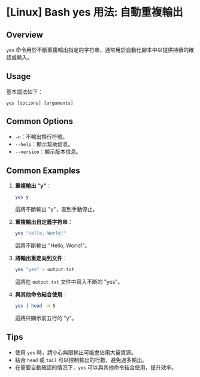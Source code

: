 # [Linux] Bash yes 用法: 自動重複輸出

## Overview
`yes` 命令用於不斷重複輸出指定的字符串，通常用於自動化腳本中以提供持續的確認或輸入。

## Usage
基本語法如下：
```
yes [options] [arguments]
```

## Common Options
- `-n`：不輸出換行符號。
- `--help`：顯示幫助信息。
- `--version`：顯示版本信息。

## Common Examples
1. **重複輸出 "y"**：
   ```bash
   yes y
   ```
   這將不斷輸出 "y"，直到手動停止。

2. **重複輸出自定義字符串**：
   ```bash
   yes "Hello, World!"
   ```
   這將不斷輸出 "Hello, World!"。

3. **將輸出重定向到文件**：
   ```bash
   yes "yes" > output.txt
   ```
   這將在 `output.txt` 文件中寫入不斷的 "yes"。

4. **與其他命令結合使用**：
   ```bash
   yes | head -n 5
   ```
   這將只顯示前五行的 "y"。

## Tips
- 使用 `yes` 時，請小心無限輸出可能會佔用大量資源。
- 結合 `head` 或 `tail` 可以控制輸出的行數，避免過多輸出。
- 在需要自動確認的情況下，`yes` 可以與其他命令結合使用，提升效率。